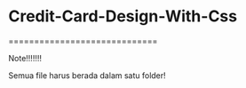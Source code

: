 # Credit-Card-Design-With-Css

=============================

Note!!!!!!!

Semua file harus berada dalam satu folder!
